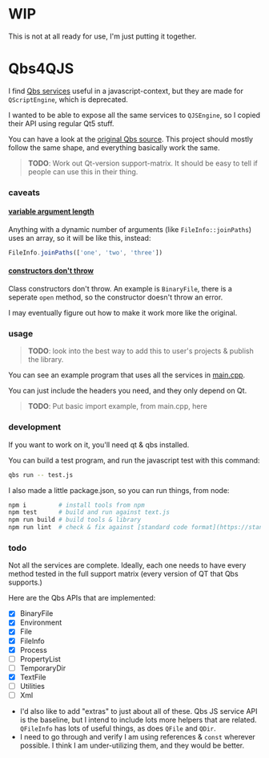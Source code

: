 # WIP

This is not at all ready for use, I'm just putting it together.

# Qbs4QJS

I find [Qbs services](https://doc.qt.io/qbs/list-of-builtin-services.html) useful in a javascript-context, but they are made for `QScriptEngine`, which is deprecated.

I wanted to be able to expose all the same services to `QJSEngine`, so I copied their API using regular Qt5 stuff.

You can have a look at the [original Qbs source](https://code.qt.io/cgit/qbs/qbs.git/tree/src/lib/corelib/jsextensions/). This project should mostly follow the same shape, and everything basically work the same.

> **TODO**: Work out Qt-version support-matrix. It should be easy to tell if people can use this in their thing.

### caveats

#### [variable argument length](https://github.com/konsumer/Qbs4QJS/issues/2)

Anything with a dynamic number of arguments (like `FileInfo::joinPaths`) uses an array, so it will be like this, instead:

```js
FileInfo.joinPaths(['one', 'two', 'three'])
```

#### [constructors don't throw](https://github.com/konsumer/Qbs4QJS/issues/4)

Class constructors don't throw. An example is `BinaryFile`, there is a seperate `open` method, so the constructor doesn't throw an error.


I may eventually figure out how to make it work more like the original.

### usage

> **TODO**: look into the best way to add this to user's projects & publish the library.


You can see an example program that uses all the services in [main.cpp](./main.cpp).

You can just include the headers you need, and they only depend on Qt.


> **TODO**: Put basic import example, from main.cpp, here


### development

If you want to work on it, you'll need qt & qbs installed.

You can build a test program, and run the javascript test with this command:

```sh
qbs run -- test.js
```

I also made a little package.json, so you can run things, from node:

```sh
npm i         # install tools from npm
npm test      # build and run against text.js
npm run build # build tools & library
npm run lint  # check & fix against [standard code format](https://standardjs.com/)
```

### todo

Not all the services are complete. Ideally, each one needs to have every method tested in the full support matrix (every version of QT that Qbs supports.)

Here are the Qbs APIs that are implemented:

- [X] BinaryFile
- [X] Environment
- [X] File
- [X] FileInfo
- [X] Process
- [ ] PropertyList
- [ ] TemporaryDir
- [X] TextFile
- [ ] Utilities
- [ ] Xml

* I'd also like to add "extras" to just about all of these. Qbs JS service API is the baseline, but I intend to include lots more helpers that are related. `QFileInfo` has lots of useful things, as does `QFile` and `QDir`.
* I need to go through and verify I am using references & `const` wherever possible. I think I am under-utilizing them, and they would be better.